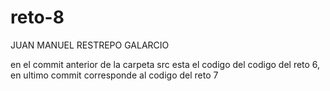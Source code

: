 # reto-8
JUAN MANUEL RESTREPO GALARCIO

en el commit anterior de la carpeta src esta el codigo del codigo del reto 6, en ultimo commit corresponde al codigo del reto 7
